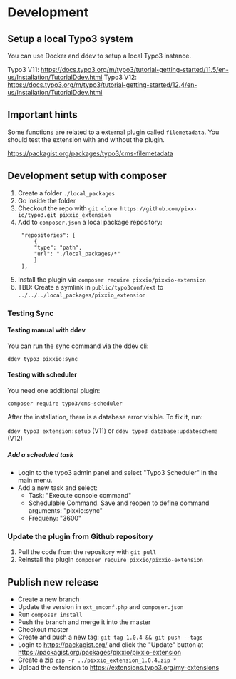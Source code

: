 # Development

## Setup a local Typo3 system

You can use Docker and ddev to setup a local Typo3 instance.

Typo3 V11: https://docs.typo3.org/m/typo3/tutorial-getting-started/11.5/en-us/Installation/TutorialDdev.html
Typo3 V12: https://docs.typo3.org/m/typo3/tutorial-getting-started/12.4/en-us/Installation/TutorialDdev.html

## Important hints

Some functions are related to a external plugin called `filemetadata`. You should test the extension with and without the plugin.

https://packagist.org/packages/typo3/cms-filemetadata

## Development setup with composer

1. Create a folder `./local_packages`
2. Go inside the folder
3. Checkout the repo with `git clone https://github.com/pixx-io/typo3.git pixxio_extension`
4. Add to `composer.json` a local package repository:
   ```
   	"repositories": [
   		{
   		"type": "path",
   		"url": "./local_packages/*"
   		}
   	],
   ```
5. Install the plugin via `composer require pixxio/pixxio-extension`
6. TBD: Create a symlink in `public/typo3conf/ext` to `../../../local_packages/pixxio_extension`

### Testing Sync

#### Testing manual with ddev

You can run the sync command via the ddev cli:

`ddev typo3 pixxio:sync`

#### Testing with scheduler

You need one additional plugin:

`composer require typo3/cms-scheduler`

After the installation, there is a database error visible. To fix it, run:

`ddev typo3 extension:setup` (V11) or `ddev typo3 database:updateschema` (V12)

##### Add a scheduled task

- Login to the typo3 admin panel and select "Typo3 Scheduler" in the main menu.
- Add a new task and select:
  - Task: "Execute console command"
  - Schedulable Command. Save and reopen to define command arguments: "pixxio:sync"
  - Frequeny: "3600"

### Update the plugin from Github repository

1. Pull the code from the repository with `git pull`
2. Reinstall the plugin `composer require pixxio/pixxio-extension`

## Publish new release

- Create a new branch
- Update the version in `ext_emconf.php` and `composer.json`
- Run `composer install`
- Push the branch and merge it into the master
- Checkout master
- Create and push a new tag: `git tag 1.0.4 && git push --tags`
- Login to https://packagist.org/ and click the "Update" button at https://packagist.org/packages/pixxio/pixxio-extension
- Create a zip `zip -r ../pixxio_extension_1.0.4.zip *`
- Upload the extension to https://extensions.typo3.org/my-extensions
